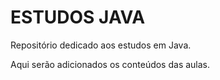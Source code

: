 <h1> ESTUDOS JAVA </h1>
<p> Repositório dedicado aos estudos em Java. </p>
<p> Aqui serão adicionados os conteúdos das aulas. </p>
